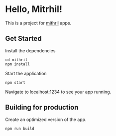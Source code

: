 # Hello, Mitrhil!
This is a project for [mithril](https://mithril.js.org/) apps.

## Get Started
Install the dependencies
```
cd mithril
npm install
```
Start the application
```
npm start
```
Navigate to localhost:1234 to see your app running.

## Building for production
Create an optimized version of the app.
```
npm run build
```
